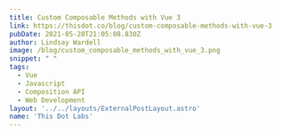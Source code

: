 ```yaml
---
title: Custom Composable Methods with Vue 3
link: https://thisdot.co/blog/custom-composable-methods-with-vue-3
pubDate: 2021-05-20T21:05:08.830Z
author: Lindsay Wardell
image: /blog/custom_composable_methods_with_vue_3.png
snippet: " "
tags:
  - Vue
  - Javascript
  - Composition API
  - Web Development
layout: '../../layouts/ExternalPostLayout.astro'
name: 'This Dot Labs'
---
```

